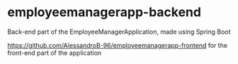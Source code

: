 # employeemanagerapp-backend
Back-end part of the EmployeeManagerApplication, made using Spring Boot

https://github.com/AlessandroB-96/employeemanagerapp-frontend for the front-end part of the application

